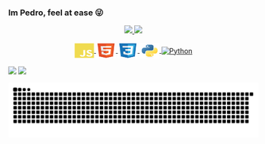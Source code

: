 ### Im Pedro, feel at ease 😜

<div align="center">
  <a href="https://github.com/Preedroos">
  <img display="inline" height="170em" src="https://github-readme-stats.vercel.app/api?username=Preedroos&show_icons=true&theme=react&include_all_commits=true&count_private=true"/>
  <img display="inline" height="170em" src="https://github-readme-stats.vercel.app/api/top-langs/?username=Preedroos&layout=compact&langs_count=7&theme=react"/>
</div>
  
  <br>
  
<div align="center" style="display: inline_block">
  <img align="center" alt="Js" height="30" width="40" src="https://raw.githubusercontent.com/devicons/devicon/master/icons/javascript/javascript-plain.svg">
  <img align="center" alt="HTML" height="30" width="40" src="https://raw.githubusercontent.com/devicons/devicon/master/icons/html5/html5-original.svg">
  <img align="center" alt="CSS" height="30" width="40" src="https://raw.githubusercontent.com/devicons/devicon/master/icons/css3/css3-original.svg">
  <img align="center" alt="Python" height="30" width="40" src="https://raw.githubusercontent.com/devicons/devicon/master/icons/python/python-original.svg">
  <img align="center" alt="Python" height="30" width="40" src="https://cdn.jsdelivr.net/gh/devicons/devicon/icons/java/java-original-wordmark.svg">
</div>
  
  <br>

<div style="display: inline_block"> 
  <a href = "mailto:preedroos@gmail.com"><img src="https://img.shields.io/badge/Gmail-D14836?style=for-the-badge&logo=gmail&logoColor=white" target="_blank"></a>
  <a href="https://www.linkedin.com/in/pedro-paulo-fagundes-cabral-bb7432208/" target="_blank"><img src="https://img.shields.io/badge/-LinkedIn-%230077B5?style=for-the-badge&logo=linkedin&logoColor=white" target="_blank"></a>
  
  </br>

![Snake animation](https://github.com/Preedroos/Preedroos/blob/output/github-contribution-grid-snake.svg)
</div>
